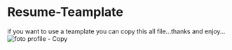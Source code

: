 # Resume-Teamplate
if you want to use a teamplate you can copy this all file...thanks and enjoy...
![foto profile - Copy](https://user-images.githubusercontent.com/85662790/204708506-95353ed1-c703-49e1-b051-64a5b1d2823a.jpeg)
